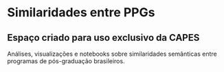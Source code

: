 # Similaridades entre PPGs
## Espaço criado para uso exclusivo da CAPES
Análises, visualizações e notebooks sobre similaridades semânticas entre programas de pós-graduação brasileiros.
